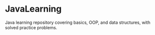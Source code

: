 # JavaLearning
Java learning repository covering basics, OOP, and data structures, with solved practice problems.
